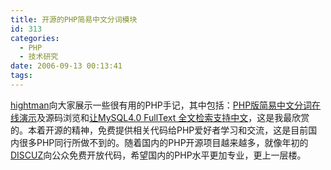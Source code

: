 ```yaml
---
title: 开源的PHP简易中文分词模块
id: 313
categories:
  - PHP
  - 技术研究
date: 2006-09-13 00:13:41
tags:
---
```


[hightman](http://php.twomice.net/)向大家展示一些很有用的PHP手记，其中包括：[PHP版简易中文分词在线演示](http://cws.twomice.net/demo.php)及源码浏览和[让MySQL4.0 FullText 全文检索支持中文](http://myft.twomice.net)，这是我最欣赏的。本着开源的精神，免费提供相关代码给PHP爱好者学习和交流，这是目前国内很多PHP同行所做不到的。随着国内的PHP开源项目越来越多，就像年初的[DISCUZ](http://www.discuz.com/index.php?category=4)向公众免费开放代码，希望国内的PHP水平更加专业，更上一层楼。